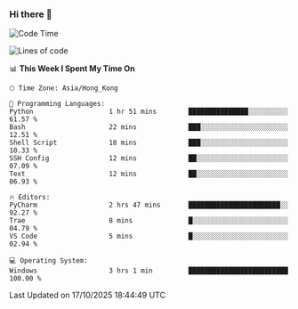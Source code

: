 ### Hi there 👋

<!--
**RoiexLee/RoiexLee** is a ✨ _special_ ✨ repository because its `README.md` (this file) appears on your GitHub profile.

Here are some ideas to get you started:

- 🔭 I’m currently working on ...
- 🌱 I’m currently learning ...
- 👯 I’m looking to collaborate on ...
- 🤔 I’m looking for help with ...
- 💬 Ask me about ...
- 📫 How to reach me: ...
- 😄 Pronouns: ...
- ⚡ Fun fact: ...
-->

<!--START_SECTION:waka-->
![Code Time](http://img.shields.io/badge/Code%20Time-1%2C232%20hrs%2058%20mins-blue)

![Lines of code](https://img.shields.io/badge/From%20Hello%20World%20I%27ve%20Written-41.6%20thousand%20lines%20of%20code-blue)

📊 **This Week I Spent My Time On** 

```text
🕑︎ Time Zone: Asia/Hong_Kong

💬 Programming Languages: 
Python                   1 hr 51 mins        ███████████████░░░░░░░░░░   61.57 % 
Bash                     22 mins             ███░░░░░░░░░░░░░░░░░░░░░░   12.51 % 
Shell Script             18 mins             ███░░░░░░░░░░░░░░░░░░░░░░   10.33 % 
SSH Config               12 mins             ██░░░░░░░░░░░░░░░░░░░░░░░   07.09 % 
Text                     12 mins             ██░░░░░░░░░░░░░░░░░░░░░░░   06.93 % 

🔥 Editors: 
PyCharm                  2 hrs 47 mins       ███████████████████████░░   92.27 % 
Trae                     8 mins              █░░░░░░░░░░░░░░░░░░░░░░░░   04.79 % 
VS Code                  5 mins              █░░░░░░░░░░░░░░░░░░░░░░░░   02.94 % 

💻 Operating System: 
Windows                  3 hrs 1 min         █████████████████████████   100.00 % 
```


 Last Updated on 17/10/2025 18:44:49 UTC
<!--END_SECTION:waka-->

